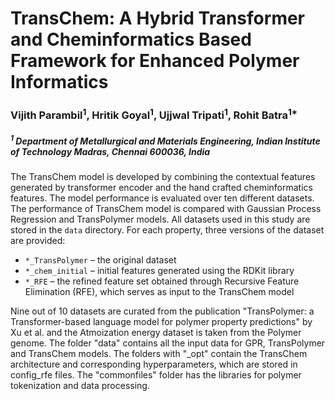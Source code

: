 # TransChem: A Hybrid Transformer and Cheminformatics Based Framework for Enhanced Polymer Informatics



### Vijith Parambil<sup>1</sup>, Hritik Goyal<sup>1</sup>, Ujjwal Tripati<sup>1</sup>, Rohit Batra<sup>1*</sup>
##### <sup>1</sup> Department of Metallurgical and Materials Engineering, Indian Institute of Technology Madras, Chennai 600036, India



The TransChem model is developed by combining the contextual features generated by transformer encoder and the hand crafted cheminformatics features. The model performance is evaluated over ten different datasets. The performance of TransChem model is compared with Gaussian Process Regression and TransPolymer models.
All datasets used in this study are stored in the `data` directory. For each property, three versions of the dataset are provided:

- `*_TransPolymer` – the original dataset  
- `*_chem_initial` – initial features generated using the RDKit library  
- `*_RFE` – the refined feature set obtained through Recursive Feature Elimination (RFE), which serves as input to the TransChem model


Nine out of 10 datasets are curated from the publication "TransPolymer: a Transformer-based language model for polymer property predictions"  by Xu et al. and the Atmoization energy dataset is taken from the Polymer genome. The folder "data" contains all the input data for GPR, TransPolymer and TransChem models. The folders with "_opt" contain the TransChem architecture and corresponding  hyperparameters, which are stored in config_rfe files. The "commonfiles" folder has the libraries for polymer tokenization and data processing.
